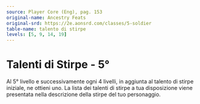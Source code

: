 ```yaml
---
source: Player Core (Eng), pag. 153
original-name: Ancestry Feats
original-srd: https://2e.aonsrd.com/classes/5-soldier
table-name: talento di stirpe
levels: [5, 9, 14, 19]
---
```


# Talenti di Stirpe - 5°

Al 5° livello e successivamente ogni 4 livelli, in aggiunta al talento di stirpe
iniziale, ne ottieni uno. La lista dei talenti di stirpe a tua disposizione
viene presentata nella descrizione della stirpe del tuo personaggio.
